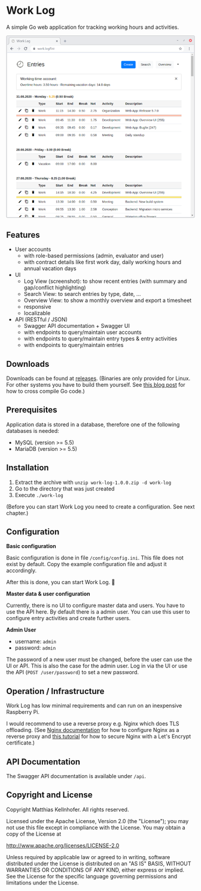 # Work Log

A simple Go web application for tracking working hours and activities.

![Screenshot](screenshot.png)

## Features

- User accounts
  - with role-based permissions (admin, evaluator and user)
  - with contract details like first work day, daily working hours and annual vacation days
- UI
  - Log View (screenshot): to show recent entries (with summary and gap/conflict highlighting)
  - Search View: to search entries by type, date, ...
  - Overview View: to show a monthly overview and export a timesheet
  - responsive 
  - localizable
- API (RESTful / JSON)
  - Swagger API documentation + Swagger UI
  - with endpoints to query/maintain user accounts
  - with endpoints to query/maintain entry types & entry activities
  - with endpoints to query/maintain entries

## Downloads

Downloads can be found at [releases](https://github.com/mkellnhofer/work-log/releases).
(Binaries are only provided for Linux. For other systems you have to build them yourself. See
[this blog post](https://dave.cheney.net/2015/08/22/cross-compilation-with-go-1-5) for how to cross
compile Go code.)

## Prerequisites

Application data is stored in a database, therefore one of the following databases is needed:

- MySQL (version >= 5.5)
- MariaDB (version >= 5.5)

## Installation

1. Extract the archive with `unzip work-log-1.0.0.zip -d work-log`
2. Go to the directory that was just created
3. Execute `./work-log`

(Before you can start Work Log you need to create a configuration. See next chapter.)

## Configuration

__Basic configuration__

Basic configuration is done in file `/config/config.ini`. This file does not exist by default. Copy
the example configuration file and adjust it accordingly.

After this is done, you can start Work Log. &#x1F642;

__Master data & user configuration__

Currently, there is no UI to configure master data and users. You have to use the API here. By
default there is a admin user. You can use this user to configure entry activities and create
further users.

__Admin User__
- username: `admin`
- password: `admin`

The password of a new user must be changed, before the user can use the UI or API. This is also the
case for the admin user. Log in via the UI or use the API (`POST /user/password`) to set a new
password.

## Operation / Infrastructure

Work Log has low minimal requirements and can run on an inexpensive Raspberry Pi.

I would recommend to use a reverse proxy e.g. Nginx which does TLS offloading. (See
[Nginx documentation](https://docs.nginx.com/nginx/admin-guide/web-server/reverse-proxy/) for how to
configure Nginx as a reverse proxy and
[this tutorial](https://www.digitalocean.com/community/tutorials/how-to-secure-nginx-with-let-s-encrypt-on-ubuntu-18-04)
for how to secure Nginx with a Let's Encrypt certificate.)

## API Documentation

The Swagger API documentation is available under `/api`.

## Copyright and License

Copyright Matthias Kellnhofer. All rights reserved.

Licensed under the Apache License, Version 2.0 (the "License"); you may not use this file except in
compliance with the License. You may obtain a copy of the License at

http://www.apache.org/licenses/LICENSE-2.0

Unless required by applicable law or agreed to in writing, software distributed under the License is
distributed on an "AS IS" BASIS, WITHOUT WARRANTIES OR CONDITIONS OF ANY KIND, either express or
implied. See the License for the specific language governing permissions and limitations under the
License.